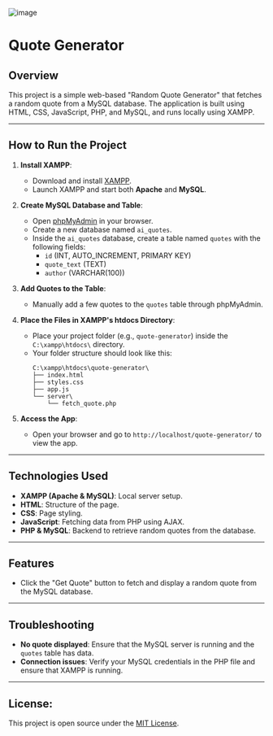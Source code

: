 ![image](https://github.com/user-attachments/assets/0b78f68d-2094-4985-9b76-c457a98d7c28)
# Quote Generator

## Overview
This project is a simple web-based "Random Quote Generator" that fetches a random quote from a MySQL database. The application is built using HTML, CSS, JavaScript, PHP, and MySQL, and runs locally using XAMPP.

---

## How to Run the Project

1. **Install XAMPP**:
   - Download and install [XAMPP](https://www.apachefriends.org/download.html).
   - Launch XAMPP and start both **Apache** and **MySQL**.

2. **Create MySQL Database and Table**:
   - Open [phpMyAdmin](http://localhost/phpmyadmin) in your browser.
   - Create a new database named `ai_quotes`.
   - Inside the `ai_quotes` database, create a table named `quotes` with the following fields:
     - `id` (INT, AUTO_INCREMENT, PRIMARY KEY)
     - `quote_text` (TEXT)
     - `author` (VARCHAR(100))

3. **Add Quotes to the Table**:
   - Manually add a few quotes to the `quotes` table through phpMyAdmin.

4. **Place the Files in XAMPP's htdocs Directory**:
   - Place your project folder (e.g., `quote-generator`) inside the `C:\xampp\htdocs\` directory.
   - Your folder structure should look like this:
     ```
     C:\xampp\htdocs\quote-generator\
     ├── index.html
     ├── styles.css
     ├── app.js
     └── server\
         └── fetch_quote.php
     ```

5. **Access the App**:
   - Open your browser and go to `http://localhost/quote-generator/` to view the app.

---

## Technologies Used
- **XAMPP (Apache & MySQL)**: Local server setup.
- **HTML**: Structure of the page.
- **CSS**: Page styling.
- **JavaScript**: Fetching data from PHP using AJAX.
- **PHP & MySQL**: Backend to retrieve random quotes from the database.

---

## Features
- Click the "Get Quote" button to fetch and display a random quote from the MySQL database.

---

## Troubleshooting
- **No quote displayed**: Ensure that the MySQL server is running and the `quotes` table has data.
- **Connection issues**: Verify your MySQL credentials in the PHP file and ensure that XAMPP is running.

---

## License:
This project is open source under the [MIT License](https://opensource.org/licenses/MIT).
